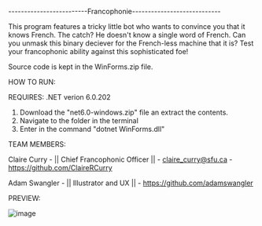 -------------------------Francophonie----------------------------

This program features a tricky little bot who wants to convince you that it knows French. The catch? He doesn't know a single word of French.
Can you unmask this binary deciever for the French-less machine that it is? Test your francophonic ability against this sophisticated foe!

Source code is kept in the WinForms.zip file.

HOW TO RUN:

REQUIRES: .NET verion 6.0.202

1. Download the "net6.0-windows.zip" file an extract the contents.
2. Navigate to the folder in the terminal
3. Enter in the command "dotnet WinForms.dll"

TEAM MEMBERS:

Claire Curry  - || Chief Francophonic Officer || - claire_curry@sfu.ca - https://github.com/ClaireRCurry

Adam Swangler - ||     Illustrator and UX     || - https://github.com/adamswangler

PREVIEW:

![image](https://user-images.githubusercontent.com/104659520/166122793-14f744ba-5abf-47a4-8ebc-dab2bbb829a2.png)
